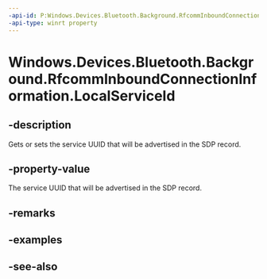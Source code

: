 ```yaml
---
-api-id: P:Windows.Devices.Bluetooth.Background.RfcommInboundConnectionInformation.LocalServiceId
-api-type: winrt property
---
```


<!-- Property syntax
public Windows.Devices.Bluetooth.Rfcomm.RfcommServiceId LocalServiceId { get;  set; }
-->

# Windows.Devices.Bluetooth.Background.RfcommInboundConnectionInformation.LocalServiceId

## -description
Gets or sets the service UUID that will be advertised in the SDP record.

## -property-value
The service UUID that will be advertised in the SDP record.

## -remarks

## -examples

## -see-also
